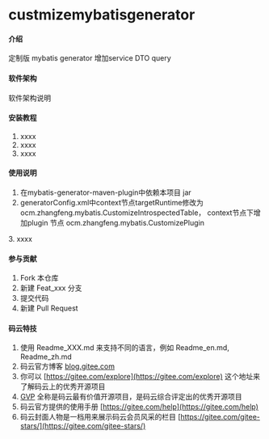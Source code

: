 # custmizemybatisgenerator

#### 介绍
定制版 mybatis generator
增加service DTO query 


#### 软件架构
软件架构说明


#### 安装教程

1.  xxxx
2.  xxxx
3.  xxxx

#### 使用说明

1.  在mybatis-generator-maven-plugin中依赖本项目 jar
2.  generatorConfig.xml中context节点targetRuntime修改为ocm.zhangfeng.mybatis.CustomizeIntrospectedTable，
context节点下增加plugin 节点 ocm.zhangfeng.mybatis.CustomizePlugin
<context id="my" targetRuntime="ocm.zhangfeng.mybatis.CustomizeIntrospectedTable">
     <property name="javaFileEncoding" value="utf-8"/>
    <property name="beginningDelimiter" value=""/>
    <property name="endingDelimiter" value=""/>
    <plugin type="ocm.zhangfeng.mybatis.CustomizePlugin"></plugin>
    <plugin type="org.mybatis.generator.plugins.SerializablePlugin"></plugin>
3.  xxxx

#### 参与贡献

1.  Fork 本仓库
2.  新建 Feat_xxx 分支
3.  提交代码
4.  新建 Pull Request


#### 码云特技

1.  使用 Readme\_XXX.md 来支持不同的语言，例如 Readme\_en.md, Readme\_zh.md
2.  码云官方博客 [blog.gitee.com](https://blog.gitee.com)
3.  你可以 [https://gitee.com/explore](https://gitee.com/explore) 这个地址来了解码云上的优秀开源项目
4.  [GVP](https://gitee.com/gvp) 全称是码云最有价值开源项目，是码云综合评定出的优秀开源项目
5.  码云官方提供的使用手册 [https://gitee.com/help](https://gitee.com/help)
6.  码云封面人物是一档用来展示码云会员风采的栏目 [https://gitee.com/gitee-stars/](https://gitee.com/gitee-stars/)
